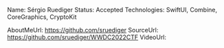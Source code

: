 Name: Sérgio Ruediger
Status: Accepted
Technologies: SwiftUI, Combine, CoreGraphics, CryptoKit

AboutMeUrl: https://github.com/sruediger
SourceUrl: https://github.com/sruediger/WWDC2022CTF
VideoUrl: 

<!---
EXAMPLE
Name: John Appleseed
Status: Submitted <or> Winner <or> Distinguished <or> Rejected
Technologies: SwiftUI, RealityKit, CoreGraphic

AboutMeUrl: https://linkedin.com/in/johnappleseed
SourceUrl: https://github.com/johnappleseed/wwdc2025
VideoUrl: https://youtu.be/ABCDE123456
-->

